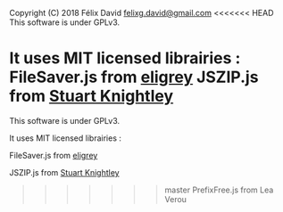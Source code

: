 Copyright (C) 2018 Félix David <felixg.david@gmail.com>
<<<<<<< HEAD
This software is under GPLv3.

It uses MIT licensed librairies :
FileSaver.js from [eligrey](http://purl.eligrey.com)
JSZIP.js from [Stuart Knightley](http://stuartk.com)
=======

This software is under GPLv3.

It uses MIT licensed librairies :

FileSaver.js from [eligrey](http://purl.eligrey.com)

JSZIP.js from [Stuart Knightley](http://stuartk.com)

>>>>>>> master
PrefixFree.js from Lea Verou
